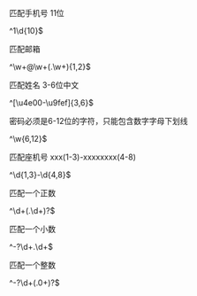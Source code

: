 匹配手机号 11位

^1\d{10}$

匹配邮箱

^\w+@\w+(\.\w+){1,2}$

匹配姓名 3-6位中文

^[\u4e00-\u9fef]{3,6}$

密码必须是6-12位的字符，只能包含数字字母下划线

^\w{6,12}$

匹配座机号
xxx(1-3)-xxxxxxxx(4-8)

^\d{1,3}-\d{4,8}$


匹配一个正数

^\d+(\.\d+)?$

匹配一个小数

^-?\d+\.\d+$

匹配一个整数

^-?\d+(\.0+)?$